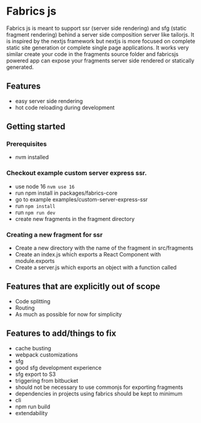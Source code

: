 # Fabrics js

Fabrics js is meant to support ssr (server side rendering) and sfg (static fragment rendering) behind a server side composition
server like tailorjs. It is inspired by the nextjs framework but nextjs is more focused on complete static site generation or
complete single page applications. It works very similar create your code in the fragments source folder and fabricsjs powered
app can expose your fragments server side rendered or statically generated.

## Features
- easy server side rendering
- hot code reloading during development

## Getting started

### Prerequisites
- nvm installed

### Checkout example custom server express ssr.
- use node 16 `nvm use 16`
- run npm install in packages/fabrics-core
- go to example examples/custom-server-express-ssr
- run `npm install`
- run `npm run dev`
- create new fragments in the fragment directory

### Creating a new fragment for ssr
- Create a new directory with the name of the fragment in src/fragments
- Create an index.js which exports a React Component with module.exports
- Create a server.js which exports an object with a function called 

## Features that are explicitly out of scope
- Code splitting
- Routing
- As much as possible for now for simplicity

## Features to add/things to fix
- cache busting
- webpack customizations
- sfg
- good sfg development experience  
- sfg export to S3
- triggering  from bitbucket  
- should not be necessary to use commonjs for exporting fragments
- dependencies in projects using fabrics should be kept to minimum
- cli
- npm run build  
- extendability